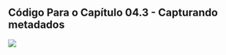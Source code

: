 ## Código Para o Capítulo 04.3 - Capturando metadados

![](https://uddrapi.com/api/img?page=Code%20ch04.3)